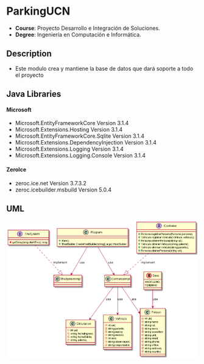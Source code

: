 
# ParkingUCN
- **Course**: Proyecto Desarrollo e Integración de Soluciones.
- **Degree**: Ingeniería en Computación e Informática.

## Description
- Este modulo crea y mantiene la base de datos que dará soporte a todo el proyecto

## Java Libraries
#### Microsoft
- Microsoft.EntityFrameworkCore Version 3.1.4
- Microsoft.Extensions.Hosting Version 3.1.4
- Microsoft.EntityFrameworkCore.Sqlite Version 3.1.4
- Microsoft.Extensions.DependencyInjection Version 3.1.4
- Microsoft.Extensions.Logging Version 3.1.4
- Microsoft.Extensions.Logging.Console Version 3.1.4

#### ZeroIce
- zeroc.ice.net Version 3.7.3.2
- zeroc.icebuilder.msbuild Version 5.0.4

## UML

![Screenshot](../img/server.png)

<!--
@startuml
interface TheSystem{
- getDelay(long clientTime): long
}
interface Contratos{
+Persona registrarPersona(Persona persona);
+Vehiculo registrarVehiculo(Vehiculo vehiculo);
+Persona obtenerPersona(string rut);
+Vehiculo obtenerVehiculo(string patente);
+Vehiculo eliminarVehiculo(string patente);
+Persona eliminarPersona(string rut); 
}
class Circulacion {
- int uid;
- string fechaIngreso;
- string fechaSalida;
- string patente;
}
class Vehiculo{ 
-int uid;
-string patente;
-string marca;
-string modelo;
-int anio;
-string observacion;
-string responsable;
}
enum Sexo{
MASCULINO,
FEMENINO
}
class Person{
- int uid;
- string name; 
- string rut; 
- string sexo; 
- string wposition;
- string unit;
- string email; 
- string phone; 
- string office; 
- string address;
- string country;
}
class ContratosImpl{
}
class TheSystemImpl{
}
class Program{
+Main();
+IHostBuilder CreateHostBuilder(string[] args):IHostBuilder
}
Program--TheSystemImpl: use
Program--ContratosImpl: use
ContratosImpl--"0..*"Person:use
ContratosImpl--"0..*"Vehiculo:use
ContratosImpl--"0..*"Circulacion:use
TheSystem..TheSystemImpl:implement
Contratos..ContratosImpl:implement
Sexo--Person:use
@enduml
-->

